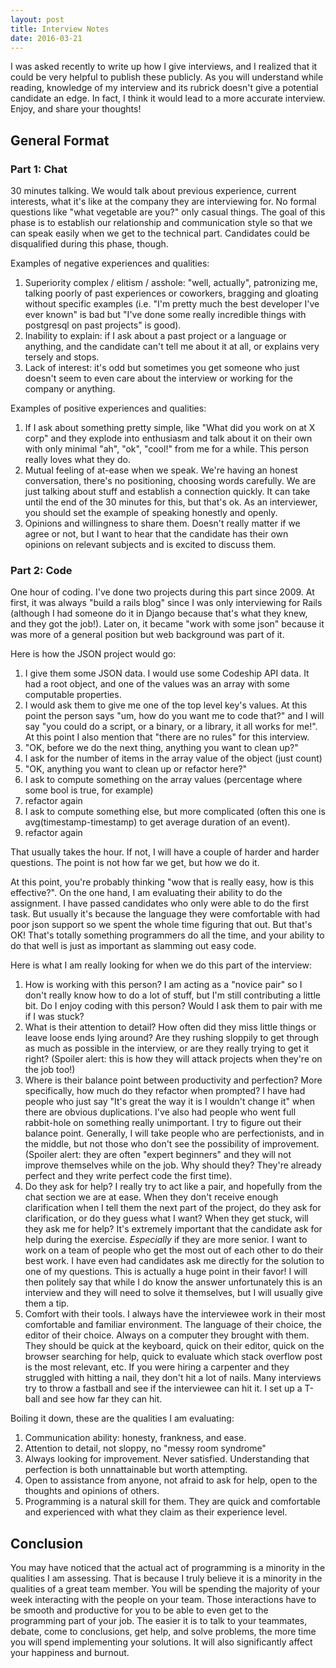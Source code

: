 ```yaml
---
layout: post
title: Interview Notes
date: 2016-03-21
---
```


I was asked recently to write up how I give interviews, and I realized that it could be very helpful to publish these publicly. As you will understand while reading, knowledge of my interview and its rubrick doesn't give a potential candidate an edge. In fact, I think it would lead to a more accurate interview. Enjoy, and share your thoughts!

## General Format

### Part 1: Chat

30 minutes talking. We would talk about previous experience, current interests, what it's like at the company they are interviewing for. No formal questions like "what vegetable are you?" only casual things. The goal of this phase is to establish our relationship and communication style so that we can speak easily when we get to the technical part. Candidates could be disqualified during this phase, though.

Examples of negative experiences and qualities:

1. Superiority complex / elitism / asshole: "well, actually", patronizing me, talking poorly of past experiences or coworkers, bragging and gloating without specific examples (i.e. "I'm pretty much the best developer I've ever known" is bad but "I've done some really incredible things with postgresql on past projects" is good).
1. Inability to explain: if I ask about a past project or a language or anything, and the candidate can't tell me about it at all, or explains very tersely and stops.
1. Lack of interest: it's odd but sometimes you get someone who just doesn't seem to even care about the interview or working for the company or anything.

Examples of positive experiences and qualities:

1. If I ask about something pretty simple, like "What did you work on at X corp" and they explode into enthusiasm and talk about it on their own with only minimal "ah", "ok", "cool!" from me for a while. This person really loves what they do.
1. Mutual feeling of at-ease when we speak. We're having an honest conversation, there's no positioning, choosing words carefully. We are just talking about stuff and establish a connection quickly. It can take until the end of the 30 minutes for this, but that's ok. As an interviewer, you should set the example of speaking honestly and openly.
1. Opinions and willingness to share them. Doesn't really matter if we agree or not, but I want to hear that the candidate has their own opinions on relevant subjects and is excited to discuss them.

### Part 2: Code

One hour of coding. I've done two projects during this part since 2009. At first, it was always "build a rails blog" since I was only interviewing for Rails (although I had someone do it in Django because that's what they knew, and they got the job!). Later on, it became "work with some json" because it was more of a general position but web background was part of it.

Here is how the JSON project would go:

1. I give them some JSON data. I would use some Codeship API data. It had a root object, and one of the values was an array with some computable properties.
1. I would ask them to give me one of the top level key's values. At this point the person says "um, how do you want me to code that?" and I will say "you could do a script, or a binary, or a library, it all works for me!". At this point I also mention that "there are no rules" for this interview.
1. "OK, before we do the next thing, anything you want to clean up?"
1. I ask for the number of items in the array value of the object (just count)
1. "OK, anything you want to clean up or refactor here?"
1. I ask to compute something on the array values (percentage where some bool is true, for example)
1. refactor again
1. I ask to compute something else, but more complicated (often this one is avg(timestamp-timestamp) to get average duration of an event).
1. refactor again

That usually takes the hour. If not, I will have a couple of harder and harder questions. The point is not how far we get, but how we do it.

At this point, you're probably thinking "wow that is really easy, how is this effective?". On the one hand, I am evaluating their ability to do the assignment. I have passed candidates who only were able to do the first task. But usually it's because the language they were comfortable with had poor json support so we spent the whole time figuring that out. But that's OK! That's totally something programmers do all the time, and your ability to do that well is just as important as slamming out easy code.

Here is what I am really looking for when we do this part of the interview:

1. How is working with this person? I am acting as a "novice pair" so I don't really know how to do a lot of stuff, but I'm still contributing a little bit. Do I enjoy coding with this person? Would I ask them to pair with me if I was stuck?
1. What is their attention to detail? How often did they miss little things or leave loose ends lying around? Are they rushing sloppily to get through as much as possible in the interview, or are they really trying to get it right? (Spoiler alert: this is how they will attack projects when they're on the job too!)
1. Where is their balance point between productivity and perfection? More specifically, how much do they refactor when prompted? I have had people who just say "It's great the way it is I wouldn't change it" when there are obvious duplications. I've also had people who went full rabbit-hole on something really unimportant. I try to figure out their balance point. Generally, I will take people who are perfectionists, and in the middle, but not those who don't see the possibility of improvement. (Spoiler alert: they are often "expert beginners" and they will not improve themselves while on the job. Why should they? They're already perfect and they write perfect code the first time).
1. Do they ask for help? I really try to act like a pair, and hopefully from the chat section we are at ease. When they don't receive enough clarification when I tell them the next part of the project, do they ask for clarification, or do they guess what I want? When they get stuck, will they ask me for help? It's extremely important that the candidate ask for help during the exercise. *Especially* if they are more senior. I want to work on a team of people who get the most out of each other to do their best work. I have even had candidates ask me directly for the solution to one of my questions. This is actually a huge point in their favor! I will then politely say that while I do know the answer unfortunately this is an interview and they will need to solve it themselves, but I will usually give them a tip.
1. Comfort with their tools. I always have the interviewee work in their most comfortable and familiar environment. The language of their choice, the editor of their choice. Always on a computer they brought with them. They should be quick at the keyboard, quick on their editor, quick on the browser searching for help, quick to evaluate which stack overflow post is the most relevant, etc. If you were hiring a carpenter and they struggled with hitting a nail, they don't hit a lot of nails. Many interviews try to throw a fastball and see if the interviewee can hit it. I set up a T-ball and see how far they can hit.

Boiling it down, these are the qualities I am evaluating:

1. Communication ability: honesty, frankness, and ease.
1. Attention to detail, not sloppy, no "messy room syndrome"
1. Always looking for improvement. Never satisfied. Understanding that perfection is both unnattainable but worth attempting.
1. Open to assistance from anyone, not afraid to ask for help, open to the thoughts and opinions of others.
1. Programming is a natural skill for them. They are quick and comfortable and experienced with what they claim as their experience level.

## Conclusion

You may have noticed that the actual act of programming is a minority in the qualities I am assessing. That is because I truly believe it is a minority in the qualities of a great team member. You will be spending the majority of your week interacting with the people on your team. Those interactions have to be smooth and productive for you to be able to even get to the programming part of your job. The easier it is to talk to your teammates, debate, come to conclusions, get help, and solve problems, the more time you will spend implementing your solutions. It will also significantly affect your happiness and burnout.

